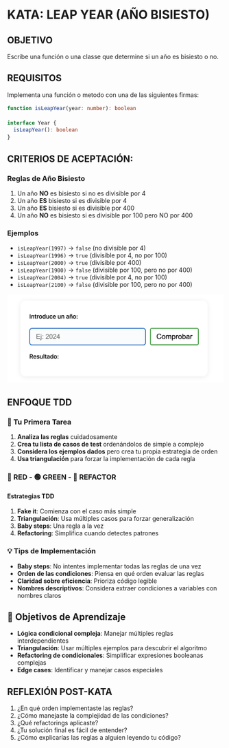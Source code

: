 # KATA: LEAP YEAR (AÑO BISIESTO)

## OBJETIVO

Escribe una función o una classe que determine si un año es bisiesto o no.

## REQUISITOS

Implementa una función o metodo con una de las siguientes firmas:

```typescript
function isLeapYear(year: number): boolean

interface Year {
  isLeapYear(): boolean
}
```

## CRITERIOS DE ACEPTACIÓN:

### Reglas de Año Bisiesto

1. Un año **NO** es bisiesto si no es divisible por 4
2. Un año **ES** bisiesto si es divisible por 4
3. Un año **ES** bisiesto si es divisible por 400
4. Un año **NO** es bisiesto si es divisible por 100 pero NO por 400

### Ejemplos

- `isLeapYear(1997)` → `false` (no divisible por 4)
- `isLeapYear(1996)` → `true` (divisible por 4, no por 100)
- `isLeapYear(2000)` → `true` (divisible por 400)
- `isLeapYear(1900)` → `false` (divisible por 100, pero no por 400)
- `isLeapYear(2004)` → `true` (divisible por 4, no por 100)
- `isLeapYear(2100)` → `false` (divisible por 100, pero no por 400)

![/assets/](../../../public/assets/leap-year.png)

## ENFOQUE TDD

### 📝 Tu Primera Tarea

1. **Analiza las reglas** cuidadosamente
2. **Crea tu lista de casos de test** ordenándolos de simple a complejo
3. **Considera los ejemplos dados** pero crea tu propia estrategia de orden
4. **Usa triangulación** para forzar la implementación de cada regla

### 🔴 RED - 🟢 GREEN - 🔵 REFACTOR

#### Estrategias TDD

1. **Fake it**: Comienza con el caso más simple
2. **Triangulación**: Usa múltiples casos para forzar generalización  
3. **Baby steps**: Una regla a la vez
4. **Refactoring**: Simplifica cuando detectes patrones

### 💡 Tips de Implementación

- **Baby steps**: No intentes implementar todas las reglas de una vez
- **Orden de las condiciones**: Piensa en qué orden evaluar las reglas
- **Claridad sobre eficiencia**: Prioriza código legible
- **Nombres descriptivos**: Considera extraer condiciones a variables con nombres claros

## 🎯 Objetivos de Aprendizaje

- **Lógica condicional compleja**: Manejar múltiples reglas interdependientes
- **Triangulación**: Usar múltiples ejemplos para descubrir el algoritmo
- **Refactoring de condicionales**: Simplificar expresiones booleanas complejas
- **Edge cases**: Identificar y manejar casos especiales

## REFLEXIÓN POST-KATA

1. ¿En qué orden implementaste las reglas?
2. ¿Cómo manejaste la complejidad de las condiciones?
3. ¿Qué refactorings aplicaste?
4. ¿Tu solución final es fácil de entender?
5. ¿Cómo explicarías las reglas a alguien leyendo tu código?
